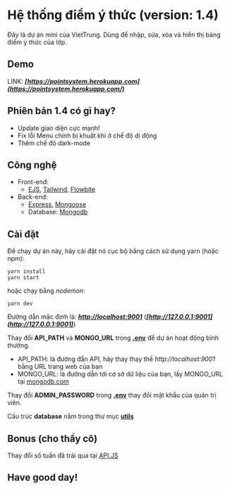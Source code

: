 # Hệ thống điểm ý thức (version: 1.4)

Đây là dự án mini của VietTrung. Dùng để nhập, sửa, xóa và hiển thị bảng điểm ý thức của lớp.

## Demo
LINK: ***[https://pointsystem.herokuapp.com](https://pointsystem.herokuapp.com/)***

## Phiên bản 1.4 có gì hay?

- Update giao diện cực mạnh! 
- Fix lỗi Menu chính bị khuất khi ở chế độ di động
- Thêm chế độ dark-mode 

## Công nghệ

- Front-end:
  - [EJS](https://github.com/mde/ejs), [Tailwind](https://github.com/tailwindlabs/tailwindcss), [Flowbite](https://github.com/themesberg/flowbite)
- Back-end:
  - [Express](https://github.com/expressjs/express), [Mongoose](https://github.com/Automattic/mongoose)
  - Database: [Mongodb](https://github.com/mongodb)
  

## Cài đặt

Để chạy dự án này, hãy cài đặt nó cục bộ bằng cách sử dụng yarn (hoặc npm):

```
yarn install
yarn start
```
hoặc chạy bằng *nodemon*:
```
yarn dev
```
Đường dẫn mặc định là: ***[http://localhost:9001](http://localhost:9001)*** (***[http://127.0.0.1:9001](http://127.0.0.1:9001)***)

Thay đổi **API_PATH** và **MONGO_URL** trong **[.env](https://github.com/vietrux/Point-System-Ver-1.4/blob/main/.env)** để dự án hoạt động bình thường.
- API_PATH: là đường đẫn API, hãy thay thay thế *http://<span></span>localhost:9001* bằng URL trang web của bạn
- MONGO_URL: là đường dẫn tới cơ sở dữ liệu của bạn, lấy MONGO_URL tại [mongodb.com](https://www.mongodb.com/)

Thay đổi **ADMIN_PASSWORD** trong **[.env](https://github.com/vietrux/Point-System-Ver-1.4/blob/main/.env)** thay đổi mật khẩu của quản trị viên.

Cấu trúc **database** nằm trong thư mục **[utils](https://github.com/vietrux/Point-System-Ver-1.4/tree/main/utils)**

## Bonus (cho thầy cô)


Thay đổi số tuần đã trải qua tại [API.JS](https://github.com/vietrux/Point-System-Ver-1.4/blob/main/routes/api.js)

## Have good day!
